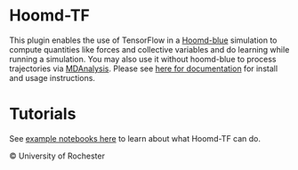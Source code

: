 # Hoomd-TF

This plugin enables the use of TensorFlow in a [Hoomd-blue](http://glotzerlab.engin.umich.edu/hoomd-blue/) simulation to compute quantities like forces and collective variables and do learning while running a simulation. You may also use it without hoomd-blue to process trajectories via [MDAnalysis](https://www.mdanalysis.org/). Please see [here for documentation](https://hoomd-tf.readthedocs.io/en/latest) for install and usage instructions.

# Tutorials

See [example notebooks here](https://nbviewer.jupyter.org/github/ur-whitelab/hoomd-tf/tree/master/examples/) to learn about what Hoomd-TF can do. 

&copy; University of Rochester
